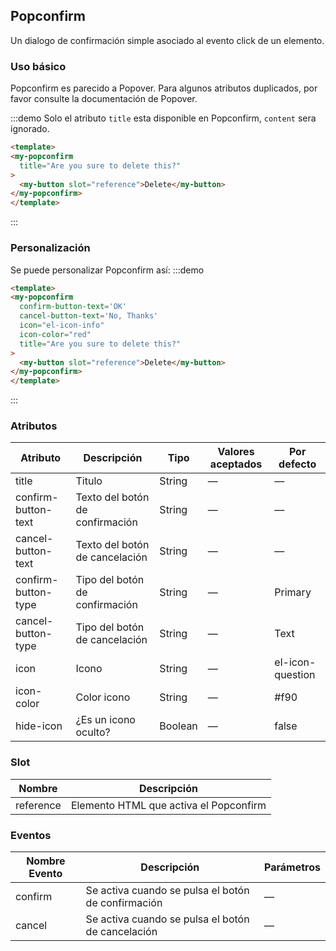 ## Popconfirm 

Un dialogo de confirmación simple asociado al evento click de un elemento.

### Uso básico

Popconfirm es parecido a Popover. Para algunos atributos duplicados, por favor consulte la documentación de Popover.

:::demo Solo el atributo  `title`  esta disponible en Popconfirm, `content` sera ignorado.
```html
<template>
<my-popconfirm
  title="Are you sure to delete this?"
>
  <my-button slot="reference">Delete</my-button>
</my-popconfirm>
</template>
````
:::

### Personalización
Se puede personalizar Popconfirm así:
:::demo

```html
<template>
<my-popconfirm
  confirm-button-text='OK'
  cancel-button-text='No, Thanks'
  icon="el-icon-info"
  icon-color="red"
  title="Are you sure to delete this?"
>
  <my-button slot="reference">Delete</my-button>
</my-popconfirm>
</template>
```
:::

### Atributos
| Atributo     | Descripción | Tipo    | Valores aceptados | Por defecto |
|--------------------|----------------------------------------------------------|-------------------|-------------|--------|
|  title              | Titulo | String | — | — |
|  confirm-button-text              | Texto del botón de confirmación | String | — | — |
|  cancel-button-text              | Texto del botón de cancelación | String | — | — |
|  confirm-button-type              | Tipo del botón de confirmación | String | — | Primary |
|  cancel-button-type              | Tipo del botón de cancelación | String | — | Text |
|  icon              | Icono | String | — | el-icon-question |
|  icon-color              | Color icono | String | — | #f90 |
|  hide-icon              | ¿Es un icono oculto? | Boolean | — | false |

### Slot
| Nombre | Descripción |
|--- | ---|
| reference | Elemento HTML que activa el Popconfirm |

### Eventos
| Nombre Evento | Descripción | Parámetros |
|---------|--------|---------|
| confirm | Se activa cuando se pulsa el botón de confirmación | — |
| cancel | Se activa cuando se pulsa el botón de cancelación | — |